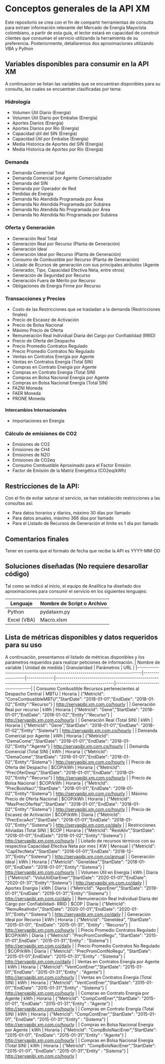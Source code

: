 # Conceptos generales de la API XM
Este repositorio se crea con el fin de compartir herramientas de consulta para extraer información relevante del Mercado de Energía Mayorista colombiano, a partir de esta guía, el lector estará en capacidad de construir clientes que consuman el servicio utilizando la herramienta de su preferencia. Posteriormente, detallaremos dos aproximaciones utilizando VBA y Python

## Variables disponibles para consumir en la API XM

A continuacion se listan las variables que se encuentran disponibles para su consulta, las cuales se encuentran clasificadas por tema:

### Hidrología
* Volumen Útil Diario (Energía)
* Volumen Útil Diario por Embalse (Energía)
* Aportes Diarios (Energía)
* Aportes Diarios por Río (Energía)
* Capacidad útil del SIN (Energía)
* Capacidad Útil por Embalse (Energía)
* Media Historica de Aportes del SIN (Energía)
* Media Historica de Aportes por Río (Energía)
### Demanda
* Demanda Comercial Total
* Demanda Comercial por Agente Comercializador
* Demanda del SIN
* Demanda por Operador de Red
* Perdidas de Energía
* Demanda No Atendida Programada por Área
* Demanda No Atendida Programada por Subárea
* Demanda No Atendida No Programada por Área
* Demanda No Atendida No Programada por Subárea
### Oferta y Generación
* Generación Real Total 
* Generación Real por Recurso (Planta de Generación)
* Generación Ideal
* Generación Ideal por Recurso (Planta de Generación)
* Consumo de Combustible por Recurso (Planta de Generación)
* Listado de Rcursos de generación con sus principales atributos (Agente Generador, Tipo, Capacidad Efectiva Neta, entre otros)
* Generación de Seguridad por Recurso
* Generación Fuera de Mérito por Recurso
* Obligaciones de Energía Firme por Recurso
### Transacciones y Precios
* Costo de las Restricciones que se trasladan a la demanda (Restricciones finales)
* Precio de Escasez de Activación
* Precio de Bolsa Nacional
* Máximo Precio de Oferta
* Remuneración Real Individual Diaria del Cargo por Confiablidad (RRID)
* Precio de Oferta del Despacho
*  Precio Promedio Contratos Regulado
* Precio Promedio Contratos No Regulado
* Ventas en Contratos Energía por Agente
* Ventas en Contratos Energía (Total SIN)
* Compras en Contrato Energía por Agente
* Compras en Contrato Energía (Total SIN)
* Compras en Bolsa Nacional Energía por Agente
* Compras en Bolsa Nacional Energía (Total SIN)
* FAZNI Moneda
* FAER Moneda
* PRONE Moneda
#### Intercambios Internacionales
* Importaciones en Energía
### Cálculo de emisiones de CO2
* Emisiones de CO2
* Emisiones de CH4
* Emisiones de N2O
* Emisiones de CO2eq
* Consumo Combustible Aproximado para el Factor Emisión
* Factor de Emisión de la Matriz Energética (CO2eq/kWh)


## Restricciones de la API:
Con el fin de evitar saturar el servicio, se han establecido restricciones a las consultas así:
* Para datos horarios y diarios, máximo 30 días por llamado
* Para datos anuales, máximo 366 días por llamado
* Para el Listado de Recursos de Generación el limite es 1 día por llamado
## Comentarios finales
Tener en cuenta que el formato de fecha que recibe la API es YYYY-MM-DD

## Soluciones diseñadas (No requiere desarollar código)

Tal como se indicó al inicio, el equipo de Analítica ha diseñado dos aproximaciones para consumir el servicio en los siguientes lenguajes:

|Lenguaje|Nombre de Script o Archivo|
|--------|--------------------------|
|Python| pydataxm.py|
|Excel (VBA) | Macro.xlsm|

## Lista de métricas disponibles y datos requeridos para su uso
A continuación, presentamos el listado de métricas disponibles y los parámetros requeridos para realizar peticiones de información.
| Nombre de variable                                                             | Unidad de medida | Granularidad | Parámetros                                                                                                | URL                               |
|--------------------------------------------------------------------------------|------------------|--------------|-----------------------------------------------------------------------------------------------------------|-----------------------------------|
| Consumo Combustible Recursos pertenecientes al Despacho Central                | MBTU             | Horaria      | {"MetricId": "ConsCombustibleMBTU","StartDate": "2018-01-01","EndDate": "2018-01-02","Entity":"Recurso"}  | http://servapibi.xm.com.co/hourly |
| Generación Real por recurso                                                    | kWh              | Horaria      | {"MetricId": "Gene","StartDate": "2018-01-01","EndDate": "2018-01-02","Entity":"Recurso"}                 | http://servapibi.xm.com.co/hourly |
| Generación Real (Total SIN)                                                    | kWh              | Horaria      | {"MetricId": "Gene","StartDate": "2018-01-01","EndDate": "2018-01-02","Entity":"Sistema"}                 | http://servapibi.xm.com.co/hourly |
| Demanda Comercial por Agente                                                   | kWh              | Horaria      | {"MetricId": "DemaCome","StartDate": "2018-01-01","EndDate": "2018-01-02","Entity":"Agente"}              | http://servapibi.xm.com.co/hourly |
| Demanda Comercial (Total SIN)                                                  | kWh              | Horaria      | {"MetricId": "DemaCome","StartDate": "2018-01-01","EndDate": "2018-01-02","Entity":"Sistema"}             | http://servapibi.xm.com.co/hourly |
| Precio de Oferta del Despacho                                                  | $COP/kWh         | Horaria      | {"MetricId": "PrecOferDesp","StartDate": "2018-01-01","EndDate": "2018-01-02","Entity":"Recurso"}         | http://servapibi.xm.com.co/hourly |
| Precio de Bolsa Nacional                                                       | $COP/kWh         | Horaria      | {"MetricId": "PrecBolsNaci","StartDate": "2018-01-01","EndDate": "2018-01-02","Entity":"Sistema"}         | http://servapibi.xm.com.co/hourly |
| Máximo Precio de Oferta Nacional                                               | $COP/kWh         | Horaria      | {"MetricId": "MaxPrecOferNal","StartDate": "2018-01-01","EndDate": "2018-01-02","Entity":"Sistema"}       | http://servapibi.xm.com.co/hourly |
| Precio de Escasez de Activación                                                | $COP/kWh         | Diaria       | {"MetricId": "PrecEscaAct","StartDate": "2018-01-01","EndDate": "2018-01-02","Entity":"Sistema"}          | http://servapibi.xm.com.co/daily  |
| Restricciones Aliviadas (Total SIN)                                            | $COP             | Horaria      | {"MetricId": "RestAliv","StartDate": "2018-01-01","EndDate": "2018-01-02","Entity":"Sistema"}             | http://servapibi.xm.com.co/hourly |
| Listado de recursos térmicos con su respectiva Capacidad Efectiva Neta por mes | KW               | Mensual      | {"MetricId": "CapEfecNeta","StartDate": "2018-01-01","EndDate": "2018-12-31","Entity":"Sistema"}          | http://servapibi.xm.com.co/annual |
| Generación Ideal                                                               | kWh              | Horaria      | {"MetricId": "GeneIdea","StartDate": "2018-01-01","EndDate": "2018-01-01","Entity":"Sistema"}             | http://servapibi.xm.com.co/hourly |
| Volumen Útil en Energía                                                        | kWh              | Diaria       | {"MetricId": "VoluUtilDiarEner","StartDate": "2020-01-01","EndDate": "2020-01-31","Entity":"Sistema"}     | http://servapibi.xm.com.co/daily  |
| Aportes Energía                                                                | kWh              | Diaria       | {"MetricId": "AporEner","StartDate": "2019-01-01","EndDate": "2019-01-31","Entity":"Sistema"}             | http://servapibi.xm.com.co/daily  |
| Remuneración Real Individual Diaria del Cargo por Confiabilidad– RRID          | $COP             | Diaria       | {"MetricId": "RemuRealIndiv","StartDate": "2020-01-01","EndDate": "2020-01-31","Entity":"Sistema"}        | http://servapibi.xm.com.co/daily  |
| Generación Ideal por Recurso                                                   | kWh              | Horaria      | {"MetricId": "GeneIdea", "StartDate": "2015-01-01", "EndDate": "2015-01-31", "Entity" : "Recurso"}        | http://servapibi.xm.com.co/hourly |
| Precio Promedio Contratos Regulado                                             | $COP/kWh         | Diaria       | {"MetricId": "PrecPromContRegu", "StartDate": "2015-01-01",EndDate": "2015-01-31","Entity" : "Sistema"}   | http://servapibi.xm.com.co/daily  |
| Precio Promedio Contratos No Regulado                                          | $COP/kWh         | Diaria       | {"MetricId": "PrecPromContNoRegu", "StartDate": "2015-01-01",EndDate": "2015-01-31","Entity" : "Sistema"} | http://servapibi.xm.com.co/daily  |
| Ventas en Contratos Energía por Agente                                         | kWh              | Horaria      | {"MetricId": "VentContEner","StartDate": "2015-01-01","EndDate": "2015-01-31","Entity" : "Agente"}        | http://servapibi.xm.com.co/hourly |
| Ventas en Contratos Energía (Total SIN)                                        | kWh              | Horaria      | {"MetricId": "VentContEner","StartDate": "2015-01-01","EndDate": "2015-01-31","Entity" : "Sistema"}       | http://servapibi.xm.com.co/hourly |
| Compras en Contrato Energía por Agente                                         | kWh              | Horaria      | {"MetricId": "CompContEner","StartDate": "2015-01-01", "EndDate": "2015-01-31","Entity" : "Agente"}       | http://servapibi.xm.com.co/hourly |
| Compras en Contrato Energía (Total SIN)                                        | kWh              | Horaria      | {"MetricId": "CompContEner","StartDate": "2015-01-01", "EndDate": "2015-01-31","Entity" : "Sistema"}      | http://servapibi.xm.com.co/hourly |
| Compras en Bolsa Nacional Energía por Agente                                   | kWh              | Horaria      | {"MetricId": "CompBolsNaciEner","StartDate": "2015-01-01", "EndDate": "2015-01-31","Entity" : "Agente"}   | http://servapibi.xm.com.co/hourly |
| Compras en Bolsa Nacional Energía (Total SIN)                                  | kWh              | Horaria      | {"MetricId": "CompBolsNaciEner","StartDate": "2015-01-01", "EndDate": "2015-01-31","Entity" : "Sistema"}  | http://servapibi.xm.com.co/hourly |

 

